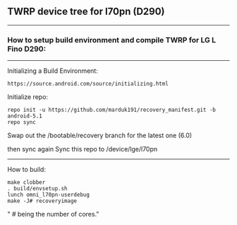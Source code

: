 ## TWRP device tree for l70pn (D290)
------------

### How to setup build environment and compile TWRP for LG L Fino D290:

-------------

Initializing a Build Environment:

    https://source.android.com/source/initializing.html

Initialize repo:

    repo init -u https://github.com/marduk191/recovery_manifest.git -b android-5.1
    repo sync
Swap out the /bootable/recovery branch for the latest one (6.0)

then sync again
Sync this repo to /device/lge/l70pn


-------------

How to build:
    
    make clobber
    . build/envsetup.sh
    lunch omni_l70pn-userdebug
    make -J# recoveryimage
    
" # being the number of cores."


